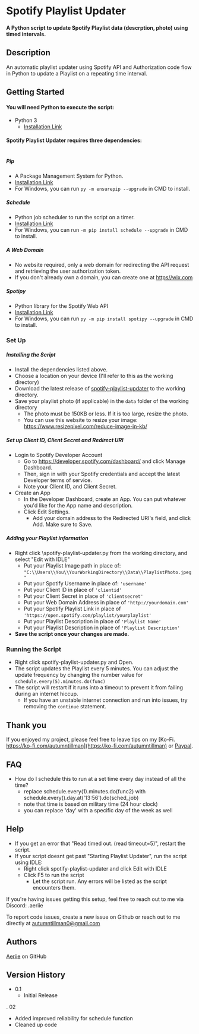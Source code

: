# Spotify Playlist Updater


#### A Python script to update Spotify Playlist data (descrption, photo) using timed intervals.  


## Description

An automatic playlist updater using Spotify API and Authorization code flow in Python to update a Playlist on a repeating time interval. 

## Getting Started
#### You will need Python to execute the script:

* Python 3
    * [Installation Link](https://www.python.org/downloads/)

#### Spotify Playlist Updater requires three dependencies: 

#

##### Pip

* A Package Management System for Python.
* [Installation Link](https://pip.pypa.io/en/stable/installation/)
* For Windows, you can run ```py -m ensurepip --upgrade``` in CMD to install. 

##### Schedule
* Python job scheduler to run the script on a timer.
* [Installation Link](https://schedule.readthedocs.io/en/stable/installation.html)
* For Windows, you can run ```-m pip install schedule --upgrade``` in CMD to install. 

##### A Web Domain

* No website required, only a web domain for redirecting the API request and retrieving the user authorization token. 
* If you don't already own a domain, you can create one at [https//wix.com](https://wix.com)

##### Spotipy
* Python library for the Spotify Web API
* [Installation Link](https://spotipy.readthedocs.io/en/2.19.0/#installation)
* For Windows, you can run ``` py -m pip install spotipy --upgrade ``` in CMD to install. 


### Set Up

##### Installing the Script

* Install the dependencies listed above. 
* Choose a location on your device (I'll refer to this as the working directory)
* Download the latest release of [spotify-playlist-updater](https://github.com/aeriie/spotify-playlist-updater/) to the working directory. 
* Save your playlist photo (if applicable) in the ``data`` folder of the working directory
    * The photo must be 150KB or less. If it is too large, resize the photo. 
    * You can use this website to resize your image: https://www.resizepixel.com/reduce-image-in-kb/

##### Set up Client ID, Client Secret and Redirect URI
* Login to Spotify Developer Account
    * Go to https://developer.spotify.com/dashboard/ and click Manage Dashboard. 
    * Then, sign in with your Spotify credentials and accept the latest Developer terms of service.
    * Note your Client ID, and Client Secret. 
* Create an App
    * In the Developer Dashboard, create an App. You can put whatever you'd like for the App name and description. 
    * Click Edit Settings. 
        * Add your domain address to the Redirected URI's field, and click Add. Make sure to Save. 

##### Adding your Playlist information
* Right click \spotify-playlist-updater.py from the working directory, and select "Edit with IDLE"
   * Put your Playlist Image path in place of: ```` "C:\\Users\\You\\YourWorkingDirectory\\Data\\PlaylistPhoto.jpeg" ````
   * Put your Spotify Username in place of: ```` 'username' ````
   * Put your Client ID in place of ```` 'clientid' ````
   * Put your Client Secret in place of ```` 'clientsecret' ````
   * Put your Web Domain Address in place of ```` 'http://yourdomain.com' ````
   * Put your Spotify Playlist Link in place of ```` 'https://open.spotify.com/playlist/yourplaylist' ````
   * Put your Playlist Description in place of ```` 'Playlist Name' ````
   * Put your Playlist Description in place of ```` 'Playlist Description' ````
* **Save the script once your changes are made.** 



### Running the Script

* Right click spotify-playlist-updater.py and Open. 
* The script updates the Playlist every 5 minutes. You can adjust the update frequency by changing the number value for ```` schedule.every(5).minutes.do(func) ````
* The script will restart if it runs into a timeout to prevent it from failing during an internet hiccup. 
    * If you have an unstable internet connection and run into issues, try removing the ```` continue ```` statement. 

## Thank you

If you enjoyed my project, please feel free to leave tips on my [Ko-Fi. https://ko-fi.com/autumntillman](https://ko-fi.com/autumntillman)
or [Paypal](https://www.paypal.com/paypalme/autterpop?locale.x=en_US).

## FAQ
* How do I schedule this to run at a set time every day instead of all the time?
   * replace schedule.every(1).minutes.do(func2) with schedule.every().day.at('13:56').do(sched_job)
   * note that time is based on military time (24 hour clock)
   * you can replace 'day' with a specific day of the week as well

## Help

* If you get an error that "Read timed out. (read timeout=5)", restart the script. 
* If your script doesnt get past "Starting Playlist Updater", run the script using IDLE:
   * Right click spotify-playlist-updater and click Edit with IDLE
   * Click F5 to run the script
      * Let the script run. Any errors will be listed as the script encounters them.
    
If you're having issues getting this setup, feel free to reach out to me via Discord: .aeriie

To report code issues, create a new issue on Github or reach out to me directly at [autumntillman0@gmail.com](mailto:autumntillman0@gmail.com)

## Authors

[Aeriie](https://github.com/aeriie) on GitHub

## Version History

* 0.1
    * Initial Release
 
. 02
   * Added improved reliability for schedule function
   * Cleaned up code

